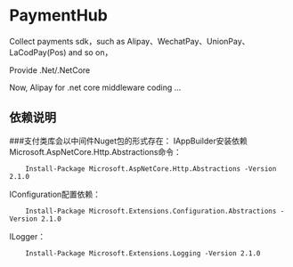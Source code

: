 # PaymentHub
Collect payments sdk，such as Alipay、WechatPay、UnionPay、LaCodPay(Pos) and so on，

Provide .Net/.NetCore

Now, Alipay for .net core middleware
coding ...

## 依赖说明
###支付类库会以中间件Nuget包的形式存在：
IAppBuilder安装依赖Microsoft.AspNetCore.Http.Abstractions命令：
```
	Install-Package Microsoft.AspNetCore.Http.Abstractions -Version 2.1.0
```

IConfiguration配置依赖：
```
	Install-Package Microsoft.Extensions.Configuration.Abstractions -Version 2.1.0
```

ILogger：
```
	Install-Package Microsoft.Extensions.Logging -Version 2.1.0
```




